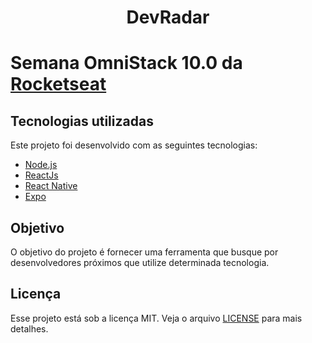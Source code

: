 <h1 align="center">DevRadar</h1>

# Semana OmniStack 10.0 da [Rocketseat](https://rocketseat.com.br/)

## Tecnologias utilizadas
Este projeto foi desenvolvido com as seguintes tecnologias:
- [Node.js](https://nodejs.org/en/)
- [ReactJs](https://reactjs.org)
- [React Native](https://facebook.github.io/react-native/)
- [Expo](https://expo.io/)

## Objetivo

O objetivo do projeto é fornecer uma ferramenta que busque por desenvolvedores próximos que utilize determinada tecnologia. 

## Licença

Esse projeto está sob a licença MIT. Veja o arquivo [LICENSE](LICENSE.md) para mais detalhes.
